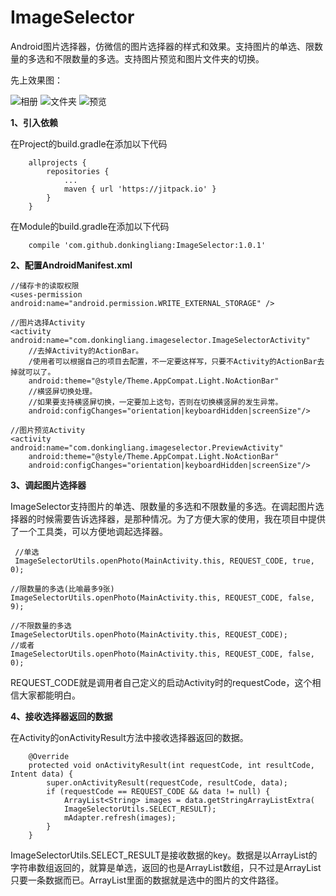 # ImageSelector
Android图片选择器，仿微信的图片选择器的样式和效果。支持图片的单选、限数量的多选和不限数量的多选。支持图片预览和图片文件夹的切换。

先上效果图：

![相册](https://github.com/donkingliang/ImageSelector/blob/master/%E6%95%88%E6%9E%9C%E5%9B%BE/%E7%9B%B8%E5%86%8C.jpg)  ![文件夹](https://github.com/donkingliang/ImageSelector/blob/master/%E6%95%88%E6%9E%9C%E5%9B%BE/%E6%96%87%E4%BB%B6%E5%A4%B9.jpg)  ![预览](https://github.com/donkingliang/ImageSelector/blob/master/%E6%95%88%E6%9E%9C%E5%9B%BE/%E9%A2%84%E8%A7%88.jpg)

**1、引入依赖**

在Project的build.gradle在添加以下代码

```
	allprojects {
		repositories {
			...
			maven { url 'https://jitpack.io' }
		}
	}
```
在Module的build.gradle在添加以下代码

```
	compile 'com.github.donkingliang:ImageSelector:1.0.1'
```
**2、配置AndroidManifest.xml**
```
//储存卡的读取权限
<uses-permission android:name="android.permission.WRITE_EXTERNAL_STORAGE" />

//图片选择Activity
<activity android:name="com.donkingliang.imageselector.ImageSelectorActivity"
	//去掉Activity的ActionBar。
	/使用者可以根据自己的项目去配置，不一定要这样写，只要不Activity的ActionBar去掉就可以了。
    android:theme="@style/Theme.AppCompat.Light.NoActionBar"
    //横竖屏切换处理。
    //如果要支持横竖屏切换，一定要加上这句，否则在切换横竖屏的发生异常。
    android:configChanges="orientation|keyboardHidden|screenSize"/>
    
//图片预览Activity
<activity android:name="com.donkingliang.imageselector.PreviewActivity"
    android:theme="@style/Theme.AppCompat.Light.NoActionBar"
    android:configChanges="orientation|keyboardHidden|screenSize"/>
```
**3、调起图片选择器**

ImageSelector支持图片的单选、限数量的多选和不限数量的多选。在调起图片选择器的时候需要告诉选择器，是那种情况。为了方便大家的使用，我在项目中提供了一个工具类，可以方便地调起选择器。
```
 //单选
 ImageSelectorUtils.openPhoto(MainActivity.this, REQUEST_CODE, true, 0);

//限数量的多选(比喻最多9张)
ImageSelectorUtils.openPhoto(MainActivity.this, REQUEST_CODE, false, 9);

//不限数量的多选
ImageSelectorUtils.openPhoto(MainActivity.this, REQUEST_CODE);
//或者
ImageSelectorUtils.openPhoto(MainActivity.this, REQUEST_CODE, false, 0);
```
REQUEST_CODE就是调用者自己定义的启动Activity时的requestCode，这个相信大家都能明白。

**4、接收选择器返回的数据**

在Activity的onActivityResult方法中接收选择器返回的数据。
```
    @Override
    protected void onActivityResult(int requestCode, int resultCode, Intent data) {
        super.onActivityResult(requestCode, resultCode, data);
        if (requestCode == REQUEST_CODE && data != null) {
            ArrayList<String> images = data.getStringArrayListExtra(
            ImageSelectorUtils.SELECT_RESULT);
            mAdapter.refresh(images);
        }
    }
```
ImageSelectorUtils.SELECT_RESULT是接收数据的key。数据是以ArrayList的字符串数组返回的，就算是单选，返回的也是ArrayList数组，只不过是ArrayList只要一条数据而已。ArrayList里面的数据就是选中的图片的文件路径。
